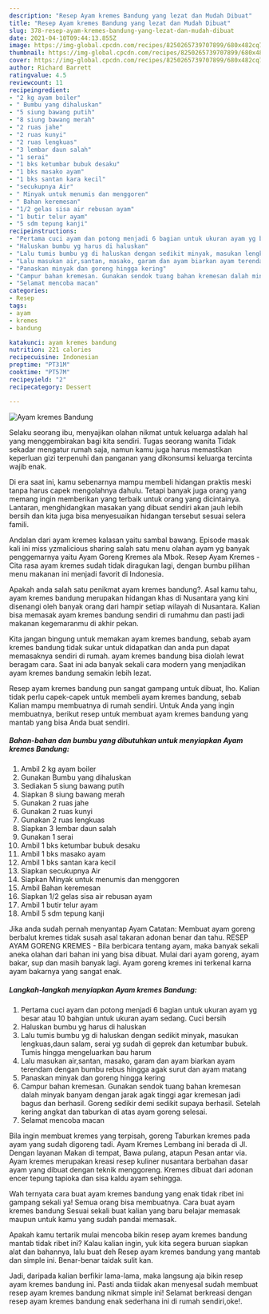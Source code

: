 ```yaml
---
description: "Resep Ayam kremes Bandung yang lezat dan Mudah Dibuat"
title: "Resep Ayam kremes Bandung yang lezat dan Mudah Dibuat"
slug: 378-resep-ayam-kremes-bandung-yang-lezat-dan-mudah-dibuat
date: 2021-04-10T09:44:13.855Z
image: https://img-global.cpcdn.com/recipes/8250265739707899/680x482cq70/ayam-kremes-bandung-foto-resep-utama.jpg
thumbnail: https://img-global.cpcdn.com/recipes/8250265739707899/680x482cq70/ayam-kremes-bandung-foto-resep-utama.jpg
cover: https://img-global.cpcdn.com/recipes/8250265739707899/680x482cq70/ayam-kremes-bandung-foto-resep-utama.jpg
author: Richard Barrett
ratingvalue: 4.5
reviewcount: 11
recipeingredient:
- "2 kg ayam boiler"
- " Bumbu yang dihaluskan"
- "5 siung bawang putih"
- "8 siung bawang merah"
- "2 ruas jahe"
- "2 ruas kunyi"
- "2 ruas lengkuas"
- "3 lembar daun salah"
- "1 serai"
- "1 bks ketumbar bubuk desaku"
- "1 bks masako ayam"
- "1 bks santan kara kecil"
- "secukupnya Air"
- " Minyak untuk menumis dan menggoren"
- " Bahan keremesan"
- "1/2 gelas sisa air rebusan ayam"
- "1 butir telur ayam"
- "5 sdm tepung kanji"
recipeinstructions:
- "Pertama cuci ayam dan potong menjadi 6 bagian untuk ukuran ayam yg besar atau 10 bahgian untuk ukuran ayam sedang. Cuci bersih"
- "Haluskan bumbu yg harus di haluskan"
- "Lalu tumis bumbu yg di haluskan dengan sedikit minyak, masukan lengkuas,daun salam, serai yg sudah di geprek dan ketumbar bubuk. Tumis hingga mengeluarkan bau harum"
- "Lalu masukan air,santan, masako, garam dan ayam biarkan ayam terendam dengan bumbu rebus hingga agak surut dan ayam matang"
- "Panaskan minyak dan goreng hingga kering"
- "Campur bahan kremesan. Gunakan sendok tuang bahan kremesan dalah minyak banyam dengan jarak agak tinggi agar kremesan jadi bagus dan berhasil. Goreng sedikir demi sedikit supaya berhasil. Setelah kering angkat dan taburkan di atas ayam goreng selesai."
- "Selamat mencoba macan"
categories:
- Resep
tags:
- ayam
- kremes
- bandung

katakunci: ayam kremes bandung 
nutrition: 221 calories
recipecuisine: Indonesian
preptime: "PT31M"
cooktime: "PT57M"
recipeyield: "2"
recipecategory: Dessert

---
```



![Ayam kremes Bandung](https://img-global.cpcdn.com/recipes/8250265739707899/680x482cq70/ayam-kremes-bandung-foto-resep-utama.jpg)

Selaku seorang ibu, menyajikan olahan nikmat untuk keluarga adalah hal yang menggembirakan bagi kita sendiri. Tugas seorang  wanita Tidak sekadar mengatur rumah saja, namun kamu juga harus memastikan keperluan gizi terpenuhi dan panganan yang dikonsumsi keluarga tercinta wajib enak.

Di era  saat ini, kamu sebenarnya mampu membeli hidangan praktis meski tanpa harus capek mengolahnya dahulu. Tetapi banyak juga orang yang memang ingin memberikan yang terbaik untuk orang yang dicintainya. Lantaran, menghidangkan masakan yang dibuat sendiri akan jauh lebih bersih dan kita juga bisa menyesuaikan hidangan tersebut sesuai selera famili. 

Andalan dari ayam kremes kalasan yaitu sambal bawang. Episode masak kali ini miss yzmalicious sharing salah satu menu olahan ayam yg banyak penggemarnya yaitu Ayam Goreng Kremes ala Mbok. Resep Ayam Kremes - Cita rasa ayam kremes sudah tidak diragukan lagi, dengan bumbu pilihan menu makanan ini menjadi favorit di Indonesia.

Apakah anda salah satu penikmat ayam kremes bandung?. Asal kamu tahu, ayam kremes bandung merupakan hidangan khas di Nusantara yang kini disenangi oleh banyak orang dari hampir setiap wilayah di Nusantara. Kalian bisa memasak ayam kremes bandung sendiri di rumahmu dan pasti jadi makanan kegemaranmu di akhir pekan.

Kita jangan bingung untuk memakan ayam kremes bandung, sebab ayam kremes bandung tidak sukar untuk didapatkan dan anda pun dapat memasaknya sendiri di rumah. ayam kremes bandung bisa diolah lewat beragam cara. Saat ini ada banyak sekali cara modern yang menjadikan ayam kremes bandung semakin lebih lezat.

Resep ayam kremes bandung pun sangat gampang untuk dibuat, lho. Kalian tidak perlu capek-capek untuk membeli ayam kremes bandung, sebab Kalian mampu membuatnya di rumah sendiri. Untuk Anda yang ingin membuatnya, berikut resep untuk membuat ayam kremes bandung yang mantab yang bisa Anda buat sendiri.

<!--inarticleads1-->

##### Bahan-bahan dan bumbu yang dibutuhkan untuk menyiapkan Ayam kremes Bandung:

1. Ambil 2 kg ayam boiler
1. Gunakan  Bumbu yang dihaluskan
1. Sediakan 5 siung bawang putih
1. Siapkan 8 siung bawang merah
1. Gunakan 2 ruas jahe
1. Gunakan 2 ruas kunyi
1. Gunakan 2 ruas lengkuas
1. Siapkan 3 lembar daun salah
1. Gunakan 1 serai
1. Ambil 1 bks ketumbar bubuk desaku
1. Ambil 1 bks masako ayam
1. Ambil 1 bks santan kara kecil
1. Siapkan secukupnya Air
1. Siapkan  Minyak untuk menumis dan menggoren
1. Ambil  Bahan keremesan
1. Siapkan 1/2 gelas sisa air rebusan ayam
1. Ambil 1 butir telur ayam
1. Ambil 5 sdm tepung kanji


Jika anda sudah pernah menyantap Ayam Catatan: Membuat ayam goreng berbalut kremes tidak susah asal takaran adonan benar dan tahu. RESEP AYAM GORENG KREMES - Bila berbicara tentang ayam, maka banyak sekali aneka olahan dari bahan ini yang bisa dibuat. Mulai dari ayam goreng, ayam bakar, sup dan masih banyak lagi. Ayam goreng kremes ini terkenal karna ayam bakarnya yang sangat enak. 

<!--inarticleads2-->

##### Langkah-langkah menyiapkan Ayam kremes Bandung:

1. Pertama cuci ayam dan potong menjadi 6 bagian untuk ukuran ayam yg besar atau 10 bahgian untuk ukuran ayam sedang. Cuci bersih
1. Haluskan bumbu yg harus di haluskan
1. Lalu tumis bumbu yg di haluskan dengan sedikit minyak, masukan lengkuas,daun salam, serai yg sudah di geprek dan ketumbar bubuk. Tumis hingga mengeluarkan bau harum
1. Lalu masukan air,santan, masako, garam dan ayam biarkan ayam terendam dengan bumbu rebus hingga agak surut dan ayam matang
1. Panaskan minyak dan goreng hingga kering
1. Campur bahan kremesan. Gunakan sendok tuang bahan kremesan dalah minyak banyam dengan jarak agak tinggi agar kremesan jadi bagus dan berhasil. Goreng sedikir demi sedikit supaya berhasil. Setelah kering angkat dan taburkan di atas ayam goreng selesai.
1. Selamat mencoba macan


Bila ingin membuat kremes yang terpisah, goreng Taburkan kremes pada ayam yang sudah digoreng tadi. Ayam Kremes Lembang ini berada di Jl. Dengan layanan Makan di tempat, Bawa pulang, atapun Pesan antar via. Ayam kremes merupakan kreasi resep kuliner nusantara berbahan dasar ayam yang dibuat dengan teknik menggoreng. Kremes dibuat dari adonan encer tepung tapioka dan sisa kaldu ayam sehingga. 

Wah ternyata cara buat ayam kremes bandung yang enak tidak ribet ini gampang sekali ya! Semua orang bisa membuatnya. Cara buat ayam kremes bandung Sesuai sekali buat kalian yang baru belajar memasak maupun untuk kamu yang sudah pandai memasak.

Apakah kamu tertarik mulai mencoba bikin resep ayam kremes bandung mantab tidak ribet ini? Kalau kalian ingin, yuk kita segera buruan siapkan alat dan bahannya, lalu buat deh Resep ayam kremes bandung yang mantab dan simple ini. Benar-benar taidak sulit kan. 

Jadi, daripada kalian berfikir lama-lama, maka langsung aja bikin resep ayam kremes bandung ini. Pasti anda tiidak akan menyesal sudah membuat resep ayam kremes bandung nikmat simple ini! Selamat berkreasi dengan resep ayam kremes bandung enak sederhana ini di rumah sendiri,oke!.

